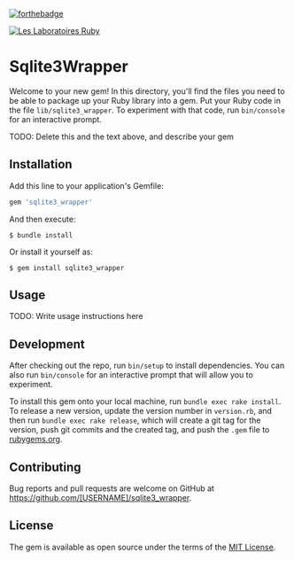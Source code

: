 
[![forthebadge](https://forthebadge.com/images/badges/made-with-ruby.svg)](https://forthebadge.com)

[![Les Laboratoires Ruby](https://invidget.switchblade.xyz/4P7XcmbDnt)](https://discord.gg/4P7XcmbDnt)

# Sqlite3Wrapper

Welcome to your new gem! In this directory, you'll find the files you need to be able to package up your Ruby library into a gem. Put your Ruby code in the file `lib/sqlite3_wrapper`. To experiment with that code, run `bin/console` for an interactive prompt.

TODO: Delete this and the text above, and describe your gem

## Installation

Add this line to your application's Gemfile:

```ruby
gem 'sqlite3_wrapper'
```

And then execute:

    $ bundle install

Or install it yourself as:

    $ gem install sqlite3_wrapper

## Usage

TODO: Write usage instructions here

## Development

After checking out the repo, run `bin/setup` to install dependencies. You can also run `bin/console` for an interactive prompt that will allow you to experiment.

To install this gem onto your local machine, run `bundle exec rake install`. To release a new version, update the version number in `version.rb`, and then run `bundle exec rake release`, which will create a git tag for the version, push git commits and the created tag, and push the `.gem` file to [rubygems.org](https://rubygems.org).

## Contributing

Bug reports and pull requests are welcome on GitHub at https://github.com/[USERNAME]/sqlite3_wrapper.

## License

The gem is available as open source under the terms of the [MIT License](https://opensource.org/licenses/MIT).
